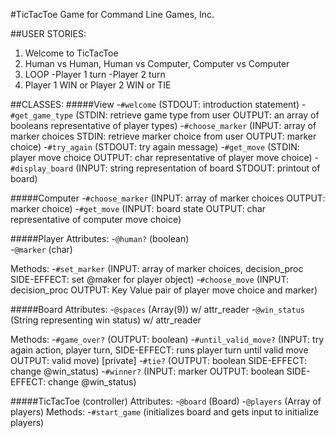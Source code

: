 #TicTacToe Game for Command Line Games, Inc.

##USER STORIES:
1. Welcome to TicTacToe
2. Human vs Human, Human vs Computer, Computer vs Computer
3. LOOP 
    -Player 1 turn
    -Player 2 turn
4. Player 1 WIN or Player 2 WIN or TIE

##CLASSES:
#####View
  -```#welcome``` (STDOUT: introduction statement)
  -```#get_game_type``` (STDIN: retrieve game type from user OUTPUT: an array of booleans representative of player types)
  -```#choose_marker``` (INPUT: array of marker choices STDIN: retrieve marker choice from user OUTPUT: marker choice)
  -```#try_again``` (STDOUT: try again message)
  -```#get_move``` (STDIN: player move choice OUTPUT: char representative of player move choice)
  -```#display_board``` (INPUT: string representation of board STDOUT: printout of board)
 
#####Computer
  -```#choose_marker``` (INPUT: array of marker choices OUTPUT: marker choice)
  -```#get_move``` (INPUT: board state OUTPUT: char representative of computer move choice)

#####Player
  Attributes:
  -```@human?``` (boolean)  
  -```@marker``` (char)

  Methods:
  -```#set_marker``` (INPUT: array of marker choices, decision_proc SIDE-EFFECT: set @maker for player object)
  -```#choose_move``` (INPUT: decision_proc OUTPUT: Key Value pair of player move choice and marker)

#####Board
  Attributes:
  -```@spaces``` (Array(9)) w/ attr_reader
  -```@win_status``` (String representing win status) w/ attr_reader
  
  Methods:
  -```#game_over?``` (OUTPUT: boolean)
  -```#until_valid_move?``` (INPUT: try again action, player turn, SIDE-EFFECT: runs player turn until valid move OUTPUT: valid move)
  [private]
  -```#tie?``` (OUTPUT: boolean SIDE-EFFECT: change @win_status)
  -```#winner?``` (INPUT: marker OUTPUT: boolean SIDE-EFFECT: change @win_status)

#####TicTacToe (controller)
  Attributes:
  -```@board``` (Board)
  -```@players``` (Array of players)
  Methods:
  -```#start_game``` (initializes board and gets input to initialize players)

